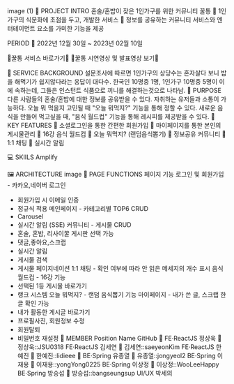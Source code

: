 image (1)
🍯 PROJECT INTRO
혼술/혼밥이 잦은 1인가구를 위한 커뮤니티 꿀통
📍 1인가구의 식문화에 초점을 두고, 개발한 서비스
📍 정보를 공유하는 커뮤니티 서비스와 엔터테이먼트 요소를 가미한 기능을 제공

PERIOD
📍 2022년 12월 30일 ~ 2023년 02월 10일

🔗꿀통 서비스 바로가기🔗
🔗꿀통 시연영상 및 발표영상 보기🔗

💎 SERVICE BACKGROUND
설문조사에 따르면 1인가구의 상당수는 혼자살다 보니 밥을 해먹기가 쉽지않다라는 응답이 대다수.
한국인 10명중 1명, 1인가구 10명중 5명이 이에 속하는데, 그들은 인스턴트 식품으로 끼니를 해결하는것으로 나타남.
🐝 PURPOSE
다른 사람들의 혼술/혼밥에 대한 정보를 공유받을 수 있다.
자취하는 유저들과 소통이 가능하다.
오늘 뭐 먹을지 고민될 때 "오늘 뭐먹지?" 기능을 통해 정할 수 있다.
새로운 음식을 만들어 먹고싶을 때, "음식 월드컵" 기능을 통해 레시피를 제공받을 수 있다.
🎯 KEY FEATURES
📍 소셜로그인을 통한 간편한 회원가입
📍 마이페이지를 통한 본인의 게시물관리
📍 16강 음식 월드컵
📍 오늘 뭐먹지? (랜덤음식뽑기)
📍 정보공유 커뮤니티
📍 1:1 채팅
📍 실시간 알림

💻 SKIILS
      Amplify 

🖼 ARCHITECTURE
image
📖 PAGE FUNCTIONS
페이지	기능
로그인 및 회원가입	- 카카오,네이버 로그인
- 회원가입 시 이메일 인증
- 정규식 적용
메인페이지	- 카테고리별 TOP6 CRUD
- Carousel
- 실시간 알림 (SSE)
커뮤니티	- 게시물 CRUD
- 혼술, 혼밥, 리사이꿀 게시판 선택 가능
- 댓글,좋아요,스크랩
- 실시간 알림
- 게시물 검색
- 게시물 페이지네이션
1:1 채팅	- 확인 여부에 따라 안 읽은 메세지의 개수 표시
음식 월드컵	- 16강 기능
- 선택된 1등 게시물 바로가기
- 랭크 시스템
오늘 뭐먹지?	- 랜덤 음식뽑기 기능
마이페이지	- 내가 쓴 글, 스크랩 한 글 확인 가능
- 내가 활동한 게시글 바로가기
- 프로필사진, 회원정보 수정
- 회원탈퇴
- 비밀번호 재설정
👥 MEMBER
Position	Name	GitHub
👑 FE·ReactJS	정상욱	🔗 정상욱::JSU0318
FE·ReactJS	김세연	🔗 김세연::saeyeonKim
FE·ReactJS	한예진	🔗 한예진::lidieee
👑 BE·Spring	유종열	🔗 유종열::jongyeol2
BE·Spring	이재용	🔗 이재용::yongYong0225
BE·Spring	이상정	🔗 이상정::WooLeeHappy
BE·Spring	방승섭	🔗 방승섭::bangseungsup
UI/UX	박세의	

